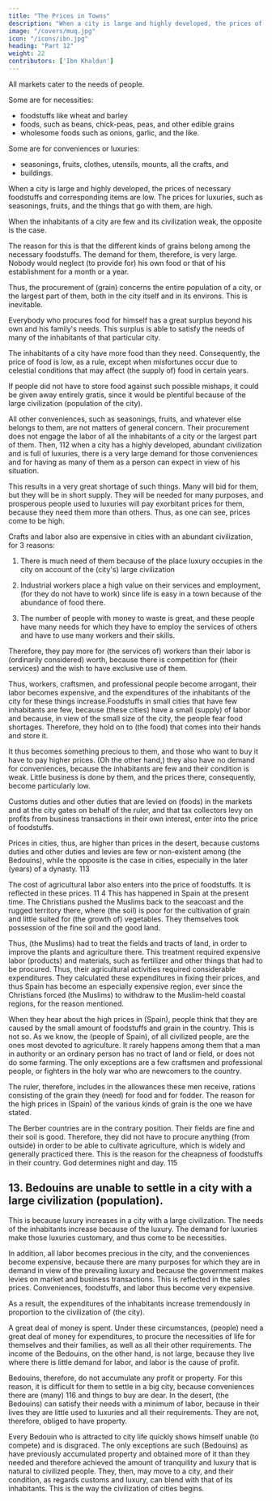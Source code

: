 ```yaml
---
title: "The Prices in Towns"
description: "When a city is large and highly developed, the prices of necessary foodstuffs and corresponding items are low. The prices for luxuries, such as seasonings, fruits, and the things that go with them, are high"
image: "/covers/muq.jpg"
icon: "/icons/ibn.jpg"
heading: "Part 12"
weight: 22
contributors: ['Ibn Khaldun']
---
```



<!-- ## 12. The Prices in towns -->

All markets cater to the needs of people. 

Some are for necessities:
- foodstuffs like wheat and barley
- foods, such as beans, chick-peas, peas, and other edible grains
- wholesome foods such as onions, garlic, and the like. 

Some are for conveniences or luxuries:
- seasonings, fruits, clothes, utensils, mounts, all the crafts, and
- buildings.

When a city is large and highly developed, the prices of necessary foodstuffs and corresponding items are low. The prices for luxuries, such as seasonings, fruits, and the things that go with them, are high. 

When the inhabitants of a city are few and its civilization weak, the opposite is the case.

The reason for this is that the different kinds of grains belong among the necessary foodstuffs. The demand for them, therefore, is very large. Nobody would neglect (to provide for) his own food or that of his establishment for a month or a
year. 

Thus, the procurement of (grain) concerns the entire population of a city, or the largest part of them, both in the city itself and in its environs. This is inevitable. 

Everybody who procures food for himself has a great surplus beyond his own and his family's needs. This surplus is able to satisfy the needs of many of the inhabitants of that particular city. 

The inhabitants of a city have more food than they need. Consequently, the price of food is low, as a rule, except when misfortunes occur due to celestial conditions that may affect (the supply of) food in certain years. 

If people did not have to store food against such possible mishaps, it could be given away entirely gratis, since it would be plentiful because of the large civilization (population of the city).

All other conveniences, such as seasonings, fruits, and whatever else belongs to them, are not matters of general concern. Their procurement does not engage the labor of all the inhabitants of a city or the largest part of them. Then, 112 when a city
has a highly developed, abundant civilization and is full of luxuries, there is a very large demand for those conveniences and for having as many of them as a person can expect in view of his situation. 

This results in a very great shortage of such things. Many will bid for them, but they will be in short supply. They will be needed for many purposes, and prosperous people used to luxuries will pay exorbitant prices for them, because they need them more than others. Thus, as one can see, prices come to be high.

Crafts and labor also are expensive in cities with an abundant civilization, for 3 reasons:

1. There is much need of them because of the place luxury occupies in the city on account of the (city's) large civilization

2. Industrial workers place a high value on their services and employment, (for they do not have to work) since life is easy in a town because of the abundance of food there. 

3. The number of people with money to waste is great, and these people have many needs for which they have to employ the services of others and have to use many workers and their skills. 

Therefore, they pay more for (the services of) workers than their labor is (ordinarily considered) worth, because there is competition for (their services) and the wish to have exclusive use of them. 

Thus, workers, craftsmen, and professional people become arrogant, their labor becomes expensive, and the expenditures of the inhabitants of the city for these things increase.Foodstuffs in small cities that have few inhabitants are few, because (these
cities) have a small (supply) of labor and because, in view of the small size of the city, the people fear food shortages. Therefore, they hold on to (the food) that comes into their hands and store it. 

It thus becomes something precious to them, and those who want to buy it have to pay higher prices. (Oh the other hand,) they also have no demand for conveniences, because the inhabitants are few and their condition is weak. Little business is done by them, and the prices there, consequently, become
particularly low. 

Customs duties and other duties that are levied on (foods) in the markets and at the city gates on behalf of the ruler, and that tax collectors levy on profits from business transactions in their own interest, enter into the price of foodstuffs. 

Prices in cities, thus, are higher than prices in the desert, because customs duties and other duties and levies are few or non-existent among (the Bedouins), while the opposite is the case in cities, especially in the later (years) of a dynasty. 113

The cost of agricultural labor also enters into the price of foodstuffs. It is reflected in these prices. 11 4 This has happened in Spain at the present time. The Christians pushed the Muslims back to the seacoast and the rugged territory there, where (the soil) is poor for the cultivation of grain and little suited for (the growth of) vegetables. They themselves took possession of the fine soil and the good land.

Thus, (the Muslims) had to treat the fields and tracts of land, in order to improve the plants and agriculture there. This treatment required expensive labor (products) and materials, such as fertilizer and other things that had to be procured. Thus, their agricultural activities required considerable expenditures. They calculated these expenditures in fixing their prices, and thus Spain has become an especially expensive region, ever since the Christians forced (the Muslims) to withdraw to the Muslim-held coastal regions, for the reason mentioned.

When they hear about the high prices in (Spain), people think that they are caused by the small amount of foodstuffs and grain in the country. This is not so. As we know, the (people of Spain), of all civilized people, are the ones most devoted to
agriculture. It rarely happens among them that a man in authority or an ordinary person has no tract of land or field, or does not do some farming. The only exceptions are a few craftsmen and professional people, or fighters in the holy war
who are newcomers to the country. 

The ruler, therefore, includes in the allowances these men receive, rations consisting of the grain they (need) for food and for fodder. The reason for the high prices in (Spain) of the various kinds of grain is the one we
have stated.

The Berber countries are in the contrary position. Their fields are fine and their soil is good. Therefore, they did not have to procure anything (from outside) in order to be able to cultivate agriculture, which is widely and generally practiced
there. This is the reason for the cheapness of foodstuffs in their country. God determines night and day. 115


## 13. Bedouins are unable to settle in a city with a large civilization (population).

This is because luxury increases in a city with a large civilization. The needs of the inhabitants increase because of the luxury. The demand for luxuries make those luxuries customary, and thus come to be necessities. 

In addition, all labor becomes precious in the city, and the conveniences become expensive, because there are many purposes for which they are in demand in view of the prevailing luxury and because the government makes levies on market and business transactions. This is reflected in the sales prices. Conveniences, foodstuffs, and labor thus become very expensive. 

As a result, the expenditures of the inhabitants increase tremendously in proportion to the civilization of (the city). 

A great deal of money is spent. Under these circumstances, (people) need a great deal of money for expenditures, to procure the necessities of life for themselves and their families, as well as all their other requirements.
The income of the Bedouins, on the other hand, is not large, because they live where there is little demand for labor, and labor is the cause of profit. 

Bedouins, therefore, do not accumulate any profit or property. For this reason, it is difficult for them to settle in a big city, because conveniences there are (many) 116 and things to buy are dear. In the desert, (the Bedouins) can satisfy their needs with a minimum of labor, because in their lives they are little used to luxuries and all their requirements. They are not, therefore, obliged to have property.

Every Bedouin who is attracted to city life quickly shows himself unable (to compete) and is disgraced. The only exceptions are such (Bedouins) as have previously accumulated property and obtained more of it than they needed and therefore achieved the amount of tranquility and luxury that is natural to civilized people. They, then, may move to a city, and their condition, as regards customs and luxury, can blend with that of its inhabitants. This is the way the civilization of cities begins.



